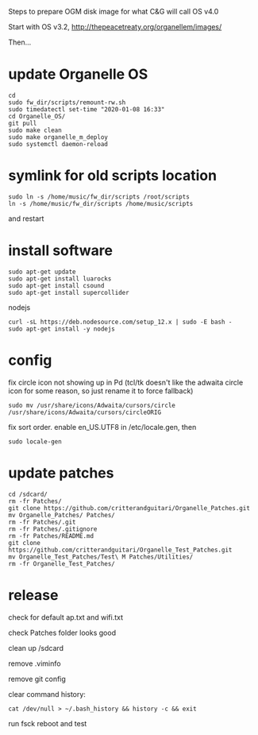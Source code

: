 Steps to prepare OGM disk image for what C&G will call OS v4.0

Start with OS v3.2, http://thepeacetreaty.org/organellem/images/

Then...

# update Organelle OS
    
    cd 
    sudo fw_dir/scripts/remount-rw.sh 
    sudo timedatectl set-time "2020-01-08 16:33"
    cd Organelle_OS/
    git pull
    sudo make clean
    sudo make organelle_m_deploy
    sudo systemctl daemon-reload
    
# symlink for old scripts location
    sudo ln -s /home/music/fw_dir/scripts /root/scripts
    ln -s /home/music/fw_dir/scripts /home/music/scripts
    
and restart
    
# install software

    sudo apt-get update
    sudo apt-get install luarocks
    sudo apt-get install csound
    sudo apt-get install supercollider
    
nodejs

    curl -sL https://deb.nodesource.com/setup_12.x | sudo -E bash -
    sudo apt-get install -y nodejs
    
# config

fix circle icon not showing up in Pd (tcl/tk doesn't like the adwaita circle icon for some reason, so just rename it to force fallback)

    sudo mv /usr/share/icons/Adwaita/cursors/circle /usr/share/icons/Adwaita/cursors/circleORIG

fix sort order.  enable en_US.UTF8 in /etc/locale.gen, then 

    sudo locale-gen

# update patches
        
    cd /sdcard/
    rm -fr Patches/
    git clone https://github.com/critterandguitari/Organelle_Patches.git
    mv Organelle_Patches/ Patches/
    rm -fr Patches/.git
    rm -fr Patches/.gitignore 
    rm -fr Patches/README.md 
    git clone https://github.com/critterandguitari/Organelle_Test_Patches.git
    mv Organelle_Test_Patches/Test\ M Patches/Utilities/
    rm -fr Organelle_Test_Patches/
   
# release
         
check for default ap.txt and wifi.txt

check Patches folder looks good

clean up /sdcard

remove .viminfo

remove git config

clear command history:

    cat /dev/null > ~/.bash_history && history -c && exit

run fsck
reboot and test
    
    

